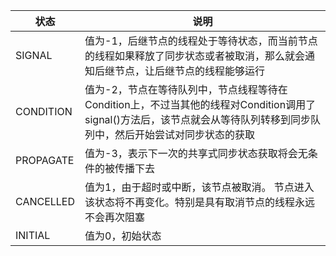 

| 状态      | 说明                                                         |
| --------- | ------------------------------------------------------------ |
| SIGNAL    | 值为-1，后继节点的线程处于等待状态，而当前节点的线程如果释放了同步状态或者被取消，那么就会通知后继节点，让后继节点的线程能够运行 |
| CONDITION | 值为-2，节点在等待队列中，节点线程等待在Condition上，不过当其他的线程对Condition调用了signal()方法后，该节点就会从等待队列转移到同步队列中，然后开始尝试对同步状态的获取 |
| PROPAGATE | 值为-3，表示下一次的共享式同步状态获取将会无条件的被传播下去 |
| CANCELLED | 值为1，由于超时或中断，该节点被取消。 节点进入该状态将不再变化。特别是具有取消节点的线程永远不会再次阻塞 |
| INITIAL   | 值为0，初始状态                                              |

